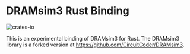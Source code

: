 # DRAMsim3 Rust Binding

![crates-io](https://img.shields.io/crates/v/dramsim3)

This is an experimental binding of DRAMsim3 for Rust. The DRAMsim3 library is a forked version at https://github.com/CircuitCoder/DRAMsim3.
